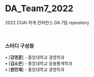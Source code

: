 # DA_Team7_2022

2022 CUAI 하계 컨퍼런스 DA 7팀 repository

<br/>


### 스터디 구성원
 
• [**강영훈**] - 중앙대학교 경영학과  
• [**김소은**] - 중앙대학교 응용통계학과   
• [**원민재**] - 중앙대학교 경영학과   
<br/>
